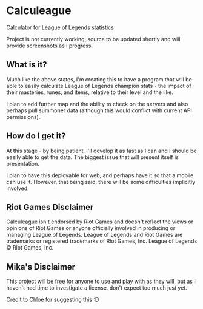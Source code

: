 # Calculeague
Calculator for League of Legends statistics

Project is not currently working, source to be updated shortly and will provide screenshots as I progress.

## What is it?
Much like the above states, I'm creating this to have a program that will be able to easily calculate League of Legends champion stats - the impact of their masteries, runes, and items, relative to their level and the like.

I plan to add further map and the ability to check on the servers and also perhaps pull summoner data (although this would conflict with current API permissions).

## How do I get it?
At this stage - by being patient, I'll develop it as fast as I can and I should be easily able to get the data. The biggest issue that will present itself is presentation.

I plan to have this deployable for web, and perhaps have it so that a mobile can use it. However, that being said, there will be some difficulties implicitly involved.

## Riot Games Disclaimer
Calculeague isn't endorsed by Riot Games and doesn't reflect the views or opinions of Riot Games or anyone officially involved in producing or managing League of Legends. League of Legends and Riot Games are trademarks or registered trademarks of Riot Games, Inc. League of Legends © Riot Games, Inc.

## Mika's Disclaimer
This project will be free for anyone to use and play with as they will, but as I haven't had time to investigate a license, don't expect too much just yet.

Credit to Chloe for suggesting this :D
